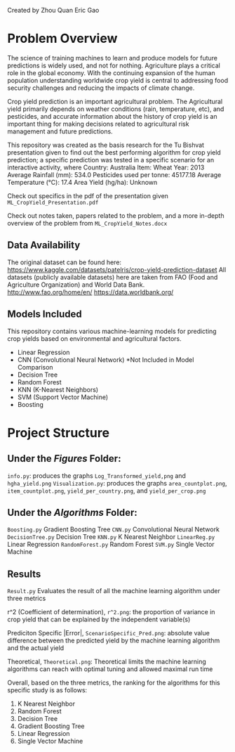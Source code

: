 Created by Zhou Quan Eric Gao 
# Problem Overview
The science of training machines to learn and produce models for future predictions is widely used, and not for nothing. Agriculture plays a critical role in the global economy. With the continuing expansion of the human population understanding worldwide crop yield is central to addressing food security challenges and reducing the impacts of climate change.

Crop yield prediction is an important agricultural problem. The Agricultural yield primarily depends on weather conditions (rain, temperature, etc), and pesticides, and accurate information about the  history of crop yield is an important thing for making decisions related to agricultural risk management and future predictions.

This repository was created as the basis research for the Tu Bishvat presentation given to find out the best performing algorithm for crop yield prediction; a specific prediction was tested in a specific scenario for an interactive activity, where
Country: Australia 
Item: Wheat
Year: 2013 
Average Rainfall (mm): 534.0 
Pesticides used per tonne: 45177.18
Average Temperature (°C): 17.4
Area Yield (hg/ha): Unknown

Check out specifics in the pdf of the presentation given `ML_CropYield_Presentation.pdf`

Check out notes taken, papers related to the problem, and a more in-depth overview of the problem from `ML_CropYield_Notes.docx` 
## Data Availability 

The original dataset can be found here: https://www.kaggle.com/datasets/patelris/crop-yield-prediction-dataset
All datasets (publicly available datasets) here are taken from FAO (Food and Agriculture Organization) and World Data Bank.
http://www.fao.org/home/en/
https://data.worldbank.org/

## Models Included
This repository contains various machine-learning models for predicting crop yields based on environmental and agricultural factors.

- Linear Regression
- CNN (Convolutional Neural Network) *Not Included in Model Comparison
- Decision Tree
- Random Forest
- KNN (K-Nearest Neighbors)
- SVM (Support Vector Machine)
- Boosting

# Project Structure
## Under the *Figures* Folder:
`info.py`: produces the graphs `Log_Transformed_yield,png` and `hgha_yield.png`
`Visualization.py`: produces the graphs `area_countplot.png`, `item_countplot.png`, `yield_per_country.png`, and `yield_per_crop.png` 

## Under the *Algorithms* Folder:
`Boosting.py` Gradient Boosting Tree 
`CNN.py` Convolutional Neural Network
`DecisionTree.py` Decision Tree 
`KNN.py` K Nearest Neighbor 
`LinearReg.py` Linear Regression 
`RandomForest.py` Random Forest 
`SVM.py` Single Vector Machine

## Results
`Result.py` Evaluates the result of all the machine learning algorithm under three metrics

r^2 (Coefficient of determination), `r^2.png`: the proportion of variance in crop yield that can be explained by the independent variable(s)

Prediciton Specific |Error|, `ScenarioSpecific_Pred.png`: absolute value difference between the predicted yield by the machine learning algorithm and the actual yield

Theoretical, `Theoretical.png`: Theoretical limits the machine learning algorithms can reach with optimal tuning and allowed maximal run time

Overall, based on the three metrics, the ranking for the algorithms for this specific study is as follows:
1. K Nearest Neighbor
2. Random Forest
3. Decision Tree
4. Gradient Boosting Tree
5. Linear Regression 
6. Single Vector Machine
